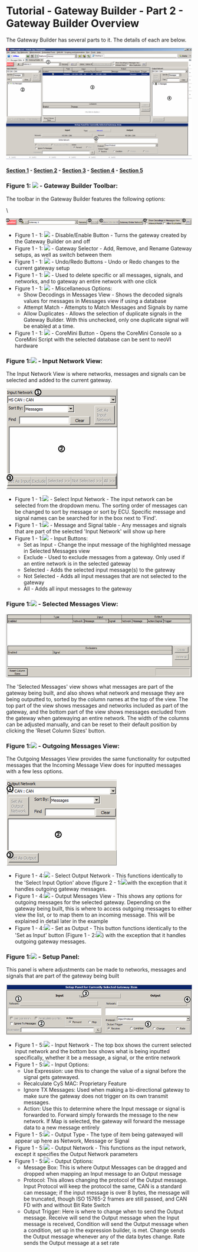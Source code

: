 # Tutorial - Gateway Builder - Part 2 - Gateway Builder Overview

The Gateway Builder has several parts to it. The details of each are below.

![Figure 1](../../.gitbook/assets/GWBImage3.gif)

#### [**Section 1**](tutorial-gateway-builder-part-2-gateway-builder-overview.md#figure-1-gateway-builder-toolbar) **-** [**Section 2**](tutorial-gateway-builder-part-2-gateway-builder-overview.md#figure-1-input-network-view) **-** [**Section 3**](tutorial-gateway-builder-part-2-gateway-builder-overview.md#figure-1-selected-messages-view) **-** [**Section 4**](tutorial-gateway-builder-part-2-gateway-builder-overview.md#figure-1-outgoing-messages-view) **-** [**Section 5**](tutorial-gateway-builder-part-2-gateway-builder-overview.md#figure-1-setup-panel)



### Figure 1: ![](https://cdn.intrepidcs.net/support/VehicleSpy/assets/smOne.gif) - Gateway Builder Toolbar:

The toolbar in the Gateway Builder features the following options:

\


![Fig 1-1](../../.gitbook/assets/GWBImage3Part1.gif)



* Figure 1 - 1: ![](https://cdn.intrepidcs.net/support/VehicleSpy/assets/smOne.gif) - Disable/Enable Button - Turns the gateway created by the Gateway Builder on and off
* Figure 1 - 1: ![](https://cdn.intrepidcs.net/support/VehicleSpy/assets/smTwo.gif) - Gateway Selector - Add, Remove, and Rename Gateway setups, as well as switch between them
* Figure 1 - 1: ![](https://cdn.intrepidcs.net/support/VehicleSpy/assets/smThree.gif) - Undo/Redo Buttons - Undo or Redo changes to the current gateway setup
* Figure 1 - 1: ![](https://cdn.intrepidcs.net/support/VehicleSpy/assets/smFour.gif) - Used to delete specific or all messages, signals, and networks, and to gateway an entire network with one click
* Figure 1 - 1: ![](https://cdn.intrepidcs.net/support/VehicleSpy/assets/smFive.gif) - Miscellaneous Options:
  * Show Decodings in Messages View - Shows the decoded signals values for messages in Messages view if using a database
  * Attempt Match - Attempts to Match Messages and Signals by name
  * Allow Duplicates - Allows the selection of duplicate signals in the Gateway Builder. With this unchecked, only one duplicate signal will be enabled at a time.
* Figure 1 - 1: ![](https://cdn.intrepidcs.net/support/VehicleSpy/assets/smSix.gif) - CoreMini Button - Opens the CoreMini Console so a CoreMini Script with the selected database can be sent to neoVI hardware

### Figure 1:![](https://cdn.intrepidcs.net/support/VehicleSpy/assets/smTwo.gif) - Input Network View:

The Input Network View is where networks, messages and signals can be selected and added to the current gateway.

![Figure 1-2: Input Network View](../../.gitbook/assets/GWBImage3Part2.gif)



* Figure 1 - 1:![](https://cdn.intrepidcs.net/support/VehicleSpy/assets/smOne.gif) - Select Input Network - The input network can be selected from the dropdown menu. The sorting order of messages can be changed to sort by message or sort by ECU. Specific message and signal names can be searched for in the box next to 'Find'.
* Figure 1 - 1:![](https://cdn.intrepidcs.net/support/VehicleSpy/assets/smTwo.gif) - Message and Signal table - Any messages and signals that are part of the selected 'Input Network' will show up here
* Figure 1 - 1:![](https://cdn.intrepidcs.net/support/VehicleSpy/assets/smThree.gif) - Input Buttons:
  * Set as Input - Change the input message of the highlighted message in Selected Messages view
  * Exclude - Used to exclude messages from a gateway. Only used if an entire network is in the selected gateway
  * Selected - Adds the selected input message(s) to the gateway
  * Not Selected - Adds all input messages that are not selected to the gateway
  * All - Adds all input messages to the gateway

### Figure 1:![](https://cdn.intrepidcs.net/support/VehicleSpy/assets/smThree.gif) - Selected Messages View:

![Figure 1 - 3: Selected Messages View](../../.gitbook/assets/GWBImage3Part3.gif)

The 'Selected Messages' view shows what messages are part of the gateway being built, and also shows what network and message they are being outputted to, sorted by the column names at the top of the view. The top part of the view shows messages and networks included as part of the gateway, and the bottom part of the view shows messages excluded from the gateway when gatewaying an entire network. The width of the columns can be adjusted manually, and can be reset to their default position by clicking the 'Reset Column Sizes' button.

### Figure 1:![](https://cdn.intrepidcs.net/support/VehicleSpy/assets/smFour.gif) - Outgoing Messages View:

The Outgoing Messages View provides the same functionality for outputted messages that the Incoming Message View does for inputted messages with a few less options.

![Figure 1 - 4: Outgoing Messages View](../../.gitbook/assets/GWBImage3Part4.gif)



* Figure 1 - 4:![](https://cdn.intrepidcs.net/support/VehicleSpy/assets/smOne.gif) - Select Output Network - This functions identically to the 'Select Input Option' above (figure 2 - 1:![](https://cdn.intrepidcs.net/support/VehicleSpy/assets/smOne.gif)with the exception that it handles outgoing gateway messages.
* Figure 1 - 4:![](https://cdn.intrepidcs.net/support/VehicleSpy/assets/smTwo.gif) - Output Messages View - This shows any options for outgoing messages for the selected gateway. Depending on the gateway being built, this is where to access outgoing messages to either view the list, or to map them to an incoming message. This will be explained in detail later in the example
* Figure 1 - 4:![](https://cdn.intrepidcs.net/support/VehicleSpy/assets/smThree.gif) - Set as Output - This button functions identically to the 'Set as Input' button (Figure 1 - 2:![](https://cdn.intrepidcs.net/support/VehicleSpy/assets/smTwo.gif)) with the exception that it handles outgoing gateway messages.



### Figure 1:![](https://cdn.intrepidcs.net/support/VehicleSpy/assets/smFive.gif) - Setup Panel:

This panel is where adjustments can be made to networks, messages and signals that are part of the gateway being built

![Figure 1 - 5: Setup Panel](../../.gitbook/assets/GWBImage3Part5.gif)



* Figure 1 - 5:![](https://cdn.intrepidcs.net/support/VehicleSpy/assets/smOne.gif) - Input Network - The top box shows the current selected input network and the bottom box shows what is being inputted specifically, whether it be a message, a signal, or the entire network
* Figure 1 - 5:![](https://cdn.intrepidcs.net/support/VehicleSpy/assets/smTwo.gif) - Input Options:
  * Use Expression: use this to change the value of a signal before the signal gets gatewayed.
  * Recalculate CyS MAC: Proprietary Feature
  * Ignore TX Messages: Used when making a bi-directional gateway to make sure the gateway does not trigger on its own transmit messages.
  * Action: Use this to determine where the Input message or signal is forwarded to. Forward simply forwards the message to the new network. If Map is selected, the gateway will forward the message data to a new message entirely
* Figure 1 - 5:![](https://cdn.intrepidcs.net/support/VehicleSpy/assets/smThree.gif) - Output Type - The type of item being gatewayed will appear up here as Network, Message or Signal
* Figure 1 - 5:![](https://cdn.intrepidcs.net/support/VehicleSpy/assets/smFour.gif) - Output Network - This functions as the input network, except it specifies the Output Network parameters
* Figure 1 - 5:![](https://cdn.intrepidcs.net/support/VehicleSpy/assets/smFive.gif) - Output Options:
  * Message Box: This is where Output Messages can be dragged and dropped when mapping an Input message to an Output message
  * Protocol: This allows changing the protocol of the Output message. Input Protocol will keep the protocol the same, CAN is a standard can message; if the input message is over 8 bytes, the message will be truncated, though ISO 15765-2 frames are still passed, and CAN FD with and without Bit Rate Switch
  * Output Trigger: Here is where to change when to send the Output message. Receive will send the Output message when the Input message is received, Condition will send the Output message when a condition, set up in the expression builder, is met. Change sends the Output message whenever any of the data bytes change. Rate sends the Output message at a set rate

